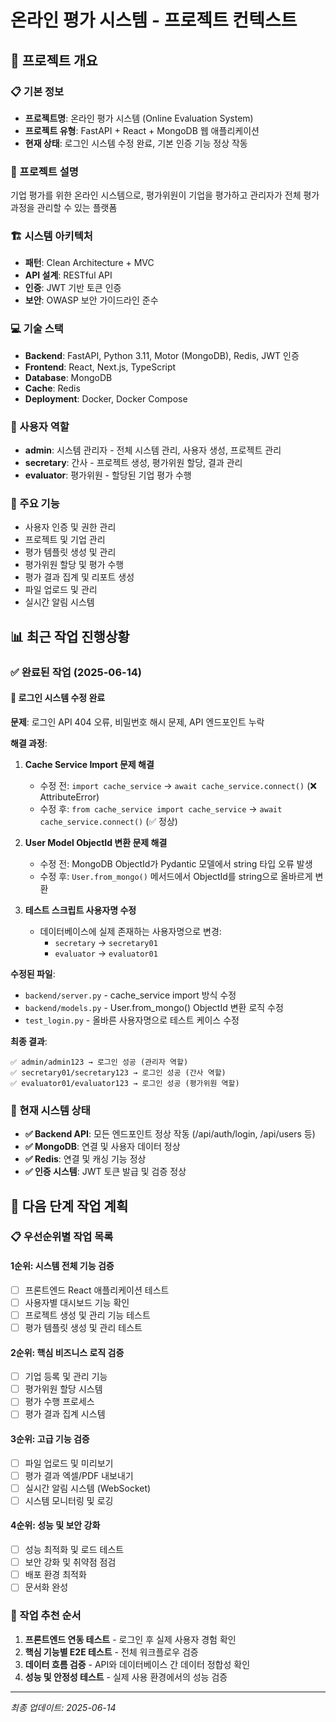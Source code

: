 # 온라인 평가 시스템 - 프로젝트 컨텍스트

## 🎯 프로젝트 개요

### 📋 기본 정보
- **프로젝트명**: 온라인 평가 시스템 (Online Evaluation System)
- **프로젝트 유형**: FastAPI + React + MongoDB 웹 애플리케이션
- **현재 상태**: 로그인 시스템 수정 완료, 기본 인증 기능 정상 작동

### 📖 프로젝트 설명
기업 평가를 위한 온라인 시스템으로, 평가위원이 기업을 평가하고 관리자가 전체 평가 과정을 관리할 수 있는 플랫폼

### 🏗️ 시스템 아키텍처
- **패턴**: Clean Architecture + MVC
- **API 설계**: RESTful API
- **인증**: JWT 기반 토큰 인증
- **보안**: OWASP 보안 가이드라인 준수

### 💻 기술 스택
- **Backend**: FastAPI, Python 3.11, Motor (MongoDB), Redis, JWT 인증
- **Frontend**: React, Next.js, TypeScript
- **Database**: MongoDB
- **Cache**: Redis
- **Deployment**: Docker, Docker Compose

### 👥 사용자 역할
- **admin**: 시스템 관리자 - 전체 시스템 관리, 사용자 생성, 프로젝트 관리
- **secretary**: 간사 - 프로젝트 생성, 평가위원 할당, 결과 관리
- **evaluator**: 평가위원 - 할당된 기업 평가 수행

### 🎯 주요 기능
- 사용자 인증 및 권한 관리
- 프로젝트 및 기업 관리
- 평가 템플릿 생성 및 관리
- 평가위원 할당 및 평가 수행
- 평가 결과 집계 및 리포트 생성
- 파일 업로드 및 관리
- 실시간 알림 시스템

## 📊 최근 작업 진행상황

### ✅ 완료된 작업 (2025-06-14)

#### 🔧 로그인 시스템 수정 완료
**문제**: 로그인 API 404 오류, 비밀번호 해시 문제, API 엔드포인트 누락

**해결 과정**:
1. **Cache Service Import 문제 해결**
   - 수정 전: `import cache_service` → `await cache_service.connect()` (❌ AttributeError)
   - 수정 후: `from cache_service import cache_service` → `await cache_service.connect()` (✅ 정상)

2. **User Model ObjectId 변환 문제 해결**
   - 수정 전: MongoDB ObjectId가 Pydantic 모델에서 string 타입 오류 발생
   - 수정 후: `User.from_mongo()` 메서드에서 ObjectId를 string으로 올바르게 변환

3. **테스트 스크립트 사용자명 수정**
   - 데이터베이스에 실제 존재하는 사용자명으로 변경:
     - `secretary` → `secretary01`
     - `evaluator` → `evaluator01`

**수정된 파일**:
- `backend/server.py` - cache_service import 방식 수정
- `backend/models.py` - User.from_mongo() ObjectId 변환 로직 수정
- `test_login.py` - 올바른 사용자명으로 테스트 케이스 수정

**최종 결과**:
```
✅ admin/admin123 → 로그인 성공 (관리자 역할)
✅ secretary01/secretary123 → 로그인 성공 (간사 역할)
✅ evaluator01/evaluator123 → 로그인 성공 (평가위원 역할)
```

### 🔧 현재 시스템 상태
- **✅ Backend API**: 모든 엔드포인트 정상 작동 (/api/auth/login, /api/users 등)
- **✅ MongoDB**: 연결 및 사용자 데이터 정상
- **✅ Redis**: 연결 및 캐싱 기능 정상
- **✅ 인증 시스템**: JWT 토큰 발급 및 검증 정상

## 🎯 다음 단계 작업 계획

### 📋 우선순위별 작업 목록

#### 1순위: 시스템 전체 기능 검증
- [ ] 프론트엔드 React 애플리케이션 테스트
- [ ] 사용자별 대시보드 기능 확인
- [ ] 프로젝트 생성 및 관리 기능 테스트
- [ ] 평가 템플릿 생성 및 관리 테스트

#### 2순위: 핵심 비즈니스 로직 검증
- [ ] 기업 등록 및 관리 기능
- [ ] 평가위원 할당 시스템
- [ ] 평가 수행 프로세스
- [ ] 평가 결과 집계 시스템

#### 3순위: 고급 기능 검증
- [ ] 파일 업로드 및 미리보기
- [ ] 평가 결과 엑셀/PDF 내보내기
- [ ] 실시간 알림 시스템 (WebSocket)
- [ ] 시스템 모니터링 및 로깅

#### 4순위: 성능 및 보안 강화
- [ ] 성능 최적화 및 로드 테스트
- [ ] 보안 강화 및 취약점 점검
- [ ] 배포 환경 최적화
- [ ] 문서화 완성

### 🔄 작업 추천 순서
1. **프론트엔드 연동 테스트** - 로그인 후 실제 사용자 경험 확인
2. **핵심 기능별 E2E 테스트** - 전체 워크플로우 검증
3. **데이터 흐름 검증** - API와 데이터베이스 간 데이터 정합성 확인
4. **성능 및 안정성 테스트** - 실제 사용 환경에서의 성능 검증

---
*최종 업데이트: 2025-06-14*
